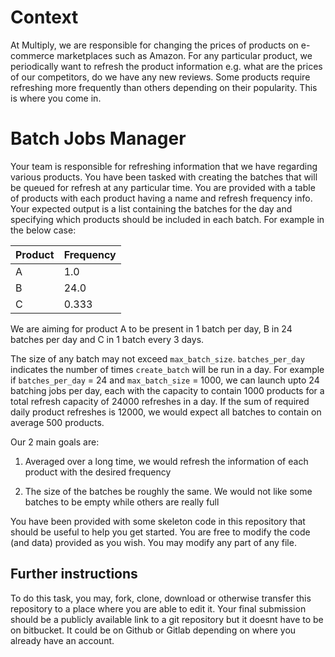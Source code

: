 # Context
At Multiply, we are responsible for changing the prices of products on e-commerce marketplaces such as Amazon. For any particular product, we periodically want to refresh the product information e.g. what are the prices of our competitors, do we have any new reviews. Some products require refreshing more frequently than others depending on their popularity. This is where you come in.

# Batch Jobs Manager
Your team is responsible for refreshing information that we have regarding various products. You have been tasked with creating the batches that will be queued for refresh at any particular time.
You are provided with a table of products with each product having a name and refresh frequency info. Your expected output is a list containing the batches for the day and specifying which products should be included in each batch. For example in the below case:

Product | Frequency
--- | ---
A | 1.0
B | 24.0
C | 0.333

We are aiming for product A to be present in 1 batch per day, B in 24 batches per day and C in 1 batch every 3 days.

The size of any batch may not exceed `max_batch_size`. `batches_per_day` indicates the number of times `create_batch` will be run in a day. For example if `batches_per_day` = 24 and `max_batch_size` = 1000, we can launch upto 24 batching jobs per day, each with the capacity to contain 1000 products for a total refresh capacity of 24000 refreshes in a day. If the sum of required daily product refreshes is 12000, we would expect all batches to contain on average 500 products.

Our 2 main goals are:

1. Averaged over a long time, we would refresh the information of each product with the desired frequency

1. The size of the batches be roughly the same. We would not like some batches to be empty while others are really full

You have been provided with some skeleton code in this repository that should be useful to help you get started. You are free to modify the code (and data) provided as you wish. You may modify any part of any file.

## Further instructions
To do this task, you may, fork, clone, download or otherwise transfer this repository to a place where you are able to edit it. Your final submission should be a publicly available link to a git repository but it doesnt have to be on bitbucket. It could be on Github or Gitlab depending on where you already have an account.